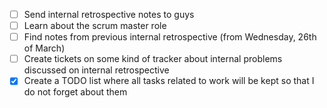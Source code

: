 - [ ] Send internal retrospective notes to guys 
- [ ] Learn about the scrum master role
- [ ] Find notes from previous internal retrospective (from Wednesday, 26th of March)
- [ ] Create tickets on some kind of tracker about internal problems discussed on internal retrospective
- [X] Create a TODO list where all tasks related to work will be kept so that I do not forget about them
